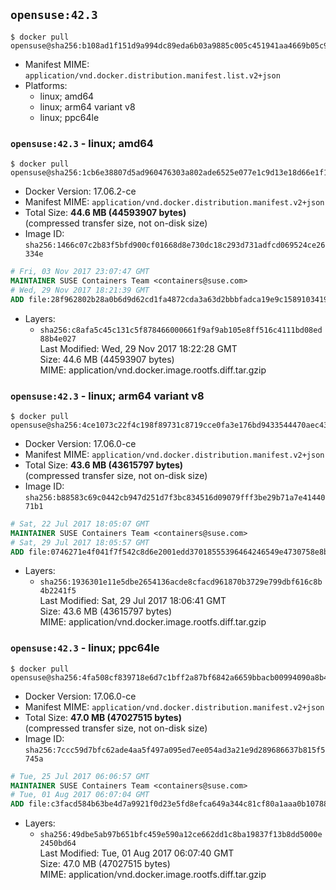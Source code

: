 ## `opensuse:42.3`

```console
$ docker pull opensuse@sha256:b108ad1f151d9a994dc89eda6b03a9885c005c451941aa4669b05c9a8208e6c7
```

-	Manifest MIME: `application/vnd.docker.distribution.manifest.list.v2+json`
-	Platforms:
	-	linux; amd64
	-	linux; arm64 variant v8
	-	linux; ppc64le

### `opensuse:42.3` - linux; amd64

```console
$ docker pull opensuse@sha256:1cb6e38807d5ad960476303a802ade6525e077e1c9d13e18d66e1f160264cc1c
```

-	Docker Version: 17.06.2-ce
-	Manifest MIME: `application/vnd.docker.distribution.manifest.v2+json`
-	Total Size: **44.6 MB (44593907 bytes)**  
	(compressed transfer size, not on-disk size)
-	Image ID: `sha256:1466c07c2b83f5bfd900cf01668d8e730dc18c293d731adfcd069524ce26334e`

```dockerfile
# Fri, 03 Nov 2017 23:07:47 GMT
MAINTAINER SUSE Containers Team <containers@suse.com>
# Wed, 29 Nov 2017 18:21:39 GMT
ADD file:28f962802b28a0b6d9d62cd1fa4872cda3a63d2bbbfadca19e9c1589103419e1 in / 
```

-	Layers:
	-	`sha256:c8afa5c45c131c5f878466000661f9af9ab105e8ff516c4111bd08ed88b4e027`  
		Last Modified: Wed, 29 Nov 2017 18:22:28 GMT  
		Size: 44.6 MB (44593907 bytes)  
		MIME: application/vnd.docker.image.rootfs.diff.tar.gzip

### `opensuse:42.3` - linux; arm64 variant v8

```console
$ docker pull opensuse@sha256:4ce1073c22f4c198f89731c8719cce0fa3e176bd9433544470aec43d47a92b6a
```

-	Docker Version: 17.06.0-ce
-	Manifest MIME: `application/vnd.docker.distribution.manifest.v2+json`
-	Total Size: **43.6 MB (43615797 bytes)**  
	(compressed transfer size, not on-disk size)
-	Image ID: `sha256:b88583c69c0442cb947d251d7f3bc834516d09079fff3be29b71a7e4144071b1`

```dockerfile
# Sat, 22 Jul 2017 18:05:07 GMT
MAINTAINER SUSE Containers Team <containers@suse.com>
# Sat, 29 Jul 2017 18:05:57 GMT
ADD file:0746271e4f041f7f542c8d6e2001edd37018555396464246549e4730758e8bac in / 
```

-	Layers:
	-	`sha256:1936301e11e5dbe2654136acde8cfacd961870b3729e799dbf616c8b4b2241f5`  
		Last Modified: Sat, 29 Jul 2017 18:06:41 GMT  
		Size: 43.6 MB (43615797 bytes)  
		MIME: application/vnd.docker.image.rootfs.diff.tar.gzip

### `opensuse:42.3` - linux; ppc64le

```console
$ docker pull opensuse@sha256:4fa508cf839718e6d7c1bff2a87bf6842a6659bbacb00994090a8b4bbdbdd3d1
```

-	Docker Version: 17.06.0-ce
-	Manifest MIME: `application/vnd.docker.distribution.manifest.v2+json`
-	Total Size: **47.0 MB (47027515 bytes)**  
	(compressed transfer size, not on-disk size)
-	Image ID: `sha256:7ccc59d7bfc62ade4aa5f497a095ed7ee054ad3a21e9d289686637b815f5745a`

```dockerfile
# Tue, 25 Jul 2017 06:06:57 GMT
MAINTAINER SUSE Containers Team <containers@suse.com>
# Tue, 01 Aug 2017 06:07:04 GMT
ADD file:c3facd584b63be4d7a9921f0d23e5fd8efca649a344c81cf80a1aaa0b10788a0 in / 
```

-	Layers:
	-	`sha256:49dbe5ab97b651bfc459e590a12ce662dd1c8ba19837f13b8dd5000e2450bd64`  
		Last Modified: Tue, 01 Aug 2017 06:07:40 GMT  
		Size: 47.0 MB (47027515 bytes)  
		MIME: application/vnd.docker.image.rootfs.diff.tar.gzip
